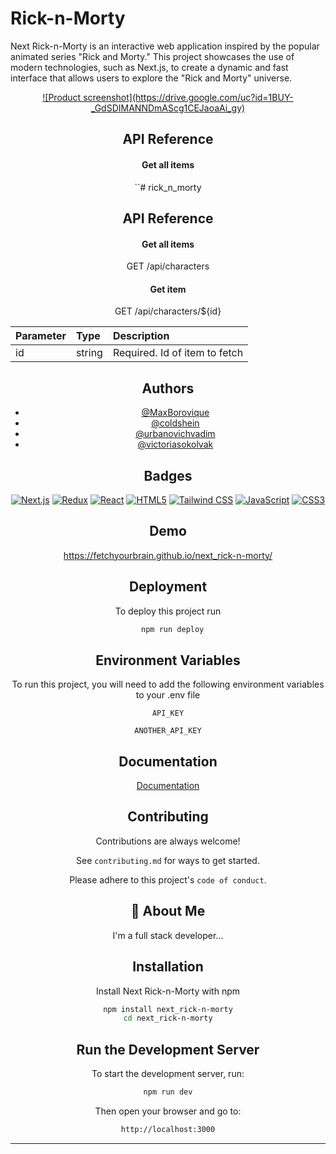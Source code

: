 
# Rick-n-Morty

Next Rick-n-Morty is an interactive web application inspired by the popular animated series "Rick and Morty." This project showcases the use of modern technologies, such as Next.js, to create a dynamic and fast interface that allows users to explore the "Rick and Morty" universe.
<br />
<div align="center">
<a href="№">
![Product screenshot](https://drive.google.com/uc?id=1BUY-_GdSDIMANNDmAScg1CEJaoaAi_gy)

</a>

## API Reference

#### Get all items

``# rick_n_morty
## API Reference

#### Get all items

  GET /api/characters

#### Get item

  GET /api/characters/${id}

| Parameter | Type     | Description                       |
| :-------- | :------- | :-------------------------------- |
| id        | string | Required. Id of item to fetch |



## Authors

- [@MaxBorovique](https://github.com/MaxBorovique)
- [@coldshein](https://github.com/coldshein)
- [@urbanovichvadim](https://github.com/vadimurbanovich)
- [@victoriasokolvak](https://github.com/victoriasokolvak)


## Badges

[![Next.js](https://img.shields.io/badge/Next.js-000000?style=flat&logo=next.js&logoColor=white)](https://nextjs.org/)
[![Redux](https://img.shields.io/badge/Redux-764ABC?style=flat&logo=redux&logoColor=white)](https://redux.js.org/)
[![React](https://img.shields.io/badge/React-61DAFB?style=flat&logo=react&logoColor=black)](https://reactjs.org/)
[![HTML5](https://img.shields.io/badge/HTML5-E34F26?style=flat&logo=html5&logoColor=white)](https://developer.mozilla.org/en-US/docs/Web/HTML)
[![Tailwind CSS](https://img.shields.io/badge/Tailwind%20CSS-38B2AC?style=flat&logo=tailwind-css&logoColor=white)](https://tailwindcss.com/)
[![JavaScript](https://img.shields.io/badge/JavaScript-F7DF1E?style=flat&logo=javascript&logoColor=black)](https://www.javascript.com/)
[![CSS3](https://img.shields.io/badge/CSS3-1572B6?style=flat&logo=css3&logoColor=white)](https://www.w3schools.com/css/)



## Demo



https://fetchyourbrain.github.io/next_rick-n-morty/
## Deployment

To deploy this project run

```bash
  npm run deploy
```


## Environment Variables

To run this project, you will need to add the following environment variables to your .env file

`API_KEY`

`ANOTHER_API_KEY`


## Documentation

[Documentation](https://linktodocumentation)


## Contributing

Contributions are always welcome!

See `contributing.md` for ways to get started.

Please adhere to this project's `code of conduct`.


## 🚀 About Me
I'm a full stack developer...


## Installation

Install Next Rick-n-Morty with npm

```bash
npm install next_rick-n-morty
cd next_rick-n-morty
```

## Run the Development Server

To start the development server, run:

```bash
npm run dev
```

Then open your browser and go to:

```bash
http://localhost:3000
```

---
